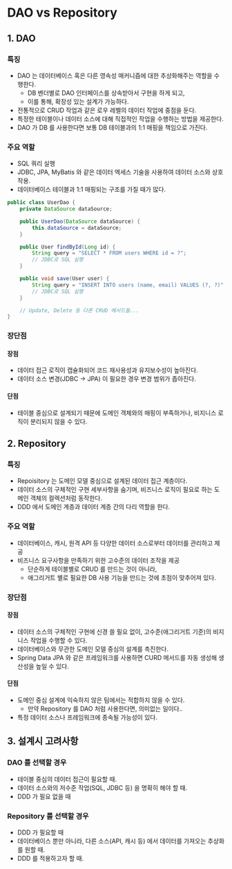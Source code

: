 # DAO vs Repository

## 1. DAO&#x20;

### 특징&#x20;

* DAO 는 데이터베이스 혹은 다른 영속성 매커니즘에 대한 추상화해주는 역할을 수행한다.
  * DB 벤더별로 DAO 인터페이스를 상속받아서 구현을 하게 되고,
  * 이를 통해, 확장성 있는 설계가 가능하다.
* 전통적으로 CRUD 작업과 같은 로우 레벨의 데이터 작업에 중점을 둔다.
* 특정한 테이블이나 데이터 소스에 대해 직접적인 작업을 수행하는 방법을 제공한다.
* DAO 가 DB 를 사용한다면 보통 DB 테이블과의 1:1 매핑을 책임으로 가진다.

### 주요 역할

* SQL 쿼리 실행&#x20;
* JDBC, JPA, MyBatis 와 같은 데이터 엑세스 기술을 사용하여 데이터 소스와 상호작용.&#x20;
* 데이터베이스 테이블과 1:1 매핑되는 구조를 가질 때가 많다.&#x20;

```java
public class UserDao {
    private DataSource dataSource;

    public UserDao(DataSource dataSource) {
        this.dataSource = dataSource;
    }

    public User findById(Long id) {
        String query = "SELECT * FROM users WHERE id = ?";
        // JDBC로 SQL 실행
    }

    public void save(User user) {
        String query = "INSERT INTO users (name, email) VALUES (?, ?)";
        // JDBC로 SQL 실행
    }

    // Update, Delete 등 다른 CRUD 메서드들...
}
```

### 장단점

#### 장점&#x20;

* 데이터 접근 로직이 캡슐화되어 코드 재사용성과 유지보수성이 높아진다.&#x20;
* 데이터 소스 변경(JDBC -> JPA) 이 필요한 경우 변경 범위가 좁아진다.&#x20;

#### 단점&#x20;

* 테이블 중심으로 설계되기 때문에 도메인 객체와의 매핑이 부족하거나, 비지니스 로직이 분리되지 않을 수 있다.&#x20;

## 2. Repository

### 특징

* Repoisitory 는 도메인 모델 중심으로 설계된 데이터 접근 계층이다.&#x20;
* 데이터 소스의 구체적인 구현 세부사항을 숨기며, 비즈니스 로직이 필요로 하는 도메인 객체의 컬렉션처럼 동작한다.&#x20;
* DDD 에서 도메인 계층과 데이터 계층 간의 다리 역할을 한다.&#x20;

### 주요 역할&#x20;

* 데이터베이스, 캐시, 원격 API 등 다양한 데이터 소스로부터 데이터를 관리하고 제공&#x20;
* 비즈니스 요구사항을 만족하기 위한 고수준의 데이터 조작을 제공&#x20;
  * 단순하게 테이블별로 CRUD 를 만드는 것이 아니라,&#x20;
  * 애그리거트 별로 필요한 DB 사용 기능을 만드는 것에 초점이 맞추어져 있다.&#x20;

### 장단점&#x20;

#### 장점&#x20;

* 데이터 소스의 구체적인 구현에 신경 쓸 필요 없이, 고수준(애그리거트 기준)의 비지니스 작업을 수행할 수 있다.&#x20;
* 데이터베이스와 무관한 도메인 모델 중심의 설계를 촉진한다.&#x20;
* Spring Data JPA 와 같은 프레임워크를 사용하면 CURD 메서드를 자동 생성해 생산성을 높일 수 있다.&#x20;

#### 단점&#x20;

* 도메인 중심 설계에 익숙하지 않은 팀에서는 적합하지 않을 수 있다.&#x20;
  * 만약 Repository 를 DAO 처럼 사용한다면, 의미없는 일이다..&#x20;
* 특정 데이터 소스나 프레임워크에 종속될 가능성이 있다.&#x20;

## 3. 설계시 고려사항&#x20;

### DAO 를 선택할 경우&#x20;

* 테이블 중심의 데이터 접근이 필요할 때.&#x20;
* 데이터 소스와의 저수준 작업(SQL, JDBC 등) 을 명확히 해야 할 때.&#x20;
* DDD 가 필요 없을 때&#x20;

### Repository 를 선택할 경우&#x20;

* DDD 가 필요할 때&#x20;
* 데이터베이스 뿐만 아니라, 다른 소스(API, 캐시 등) 에서 데이터를 가져오는 추상화를 원할 때.&#x20;
* DDD 를 적용하고자 할 때.&#x20;
